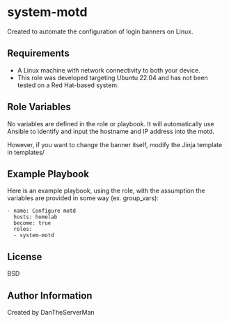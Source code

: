 system-motd
=========

Created to automate the configuration of login banners on Linux.

Requirements
------------

- A Linux machine with network connectivity to both your device.
- This role was developed targeting Ubuntu 22.04 and has not been tested on a Red Hat-based system.

Role Variables
--------------
 
No variables are defined in the role or playbook. It will automatically use Ansible to identify and input the hostname and IP address into the motd.

However, if you want to change the banner itself, modify the Jinja template in templates/

Example Playbook
----------------

Here is an example playbook, using the role, with the assumption the variables are provided in some way (ex. group_vars):
```
- name: Configure motd
  hosts: homelab 
  become: true
  roles:
  - system-motd
```
License
-------

BSD

Author Information
------------------

Created by DanTheServerMan